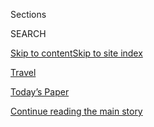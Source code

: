 <div id="app">

<div>

<div class="NYTAppHideMasthead css-zz1s19 e1suatyy0">

<div class="section css-ui9rw0 e1suatyy2">

<div class="css-11hrj97 er09x8g0">

<div class="css-6n7j50">

</div>

<span class="css-1dv1kvn">Sections</span>

<div class="css-10488qs">

<span class="css-1dv1kvn">SEARCH</span>

</div>

[Skip to content](#site-content)[Skip to site
index](#site-index)

</div>

<div id="masthead-section-label" class="css-1fnb9ct eaxe0e00">

[Travel](https://www.nytimes3xbfgragh.onion/section/travel)

</div>

<div class="css-10698na e1huz5gh0">

</div>

</div>

<div id="masthead-bar-one" class="section hasLinks css-15hmgas e1csuq9d3">

<div class="css-uqyvli e1csuq9d0">

</div>

<div class="css-1uqjmks e1csuq9d1">

</div>

<div class="css-9e9ivx">

[](https://myaccount.nytimes3xbfgragh.onion/auth/login?response_type=cookie&client_id=vi)

</div>

<div class="css-1bvtpon e1csuq9d2">

[Today’s Paper](https://www.nytimes3xbfgragh.onion/section/todayspaper)

</div>

</div>

</div>

</div>

<div data-aria-hidden="false">

<div id="site-content" data-role="main">

<div id="top-wrapper" class="css-15p45cc eaca97t0" type="top">

<div id="top-slug" class="css-19x0jxb eaca97t1" hidden="">

Advertisement

</div>

[Continue reading the main
story](#after-top)

<div class="ad top-wrapper" style="text-align:center;height:100%;display:block;min-height:90px">

<div id="top" class="place-ad" data-position="top" data-size-key="top">

</div>

</div>

<div id="after-top">

</div>

</div>

<div id="collection-travel" class="section css-15h4p1b e9abtgs0">

<div class="css-1j21atc e1svk9qx1">

<div class="css-fmiefx e1svk9qx2">

<div class="css-1hk7r2m eu54l5x0">

<div id="sponsor-wrapper" class="css-7a1pgi eaca97t0" type="sponsor" hidden="">

<div id="sponsor-slug" class="css-1l4mleb eaca97t1" hidden="">

Supported by

</div>

[Continue reading the main
story](#after-sponsor)

<div id="sponsor" class="ad sponsor-wrapper" style="text-align:left;height:100%;display:block">

</div>

<div id="after-sponsor">

</div>

</div>

</div>

</div>

<div class="css-nfcc9b e1svk9qx3">

<div class="css-vl9dhg e1svk9qx5">

<div class="css-1nrhkj6 e1svk9qx6">

# Travel

<div class="follow-button-placeholder" data-collection-id="">

</div>

</div>

</div>

</div>

</div>

1.  [36 Hours](/column/36-hours)
2.  [Frugal Traveler](/column/frugal-traveler)
3.  [52 Places to
Go](/interactive/2020/travel/places-to-visit.html)

<div class="css-4svvz1 ekkqrpp0">

<div id="collection-highlights-container" class="section css-18l1u7x e46isfb1">

<div class="template-1 css-gfgt40 ekkqrpp1">

## Highlights

1.  ![<span class="css-kvjpws e1oaj3zl2"><span class="css-1dv1kvn">Credit</span>The
    New York
    Times</span>](https://static01.graylady3jvrrxbe.onion/images/2020/07/30/travel/coronavirus-travel-risk-promo/coronavirus-travel-risk-promo-jumbo-v2.jpg)
    
    <div class="css-gjijuv">
    
    ## [Should I Travel This Year?](/interactive/2020/07/31/travel/coronavirus-travel-risk.html)
    
    Travel looks very different in 2020. Here are some questions to help
    you consider the risks to yourself and others if you take a
    trip.
    
    <span class="css-me3p27"></span><span class="css-1dydysp e4e4i5l3"></span><span class="css-9voj2j">By
    <span class="css-1baulvz" itemprop="name">Sara Aridi</span> and
    <span class="css-1baulvz last-byline" itemprop="name">Umi
    Syam</span></span>
    
    </div>

2.  ![<span class="css-1nk1g0h e1oaj3zl2"><span class="css-1dv1kvn">Credit</span>Silver
    Air</span>](https://static01.graylady3jvrrxbe.onion/images/2020/07/27/travel/29private-jets-virus/oakImage-1595868653679-videoLarge.jpg)
    
    <div class="css-10wtrbd">
    
    ## [Afraid of Airlines? There’s Always the Private Jet](/2020/07/30/travel/private-jets-coronavirus.html)
    
    Concerned about virus-related safety on commercial planes, many
    fliers are turning to private jets for the first time. The catch, of
    course, is the
    price.
    
    <span class="css-me3p27"></span><span class="css-1dydysp e4e4i5l3"></span><span class="css-9voj2j">By
    <span class="css-1baulvz last-byline" itemprop="name">Sally
    French</span></span>
    
    </div>

3.  ![<span class="css-1nk1g0h e1oaj3zl2"><span class="css-1dv1kvn">Credit</span>Katherine
    Taylor for The New York
    Times</span>](https://static01.graylady3jvrrxbe.onion/images/2020/07/28/travel/28college/merlin_175044948_c9c97e00-b9bd-4332-8ad5-f1d0520b78ab-videoLarge.jpg)
    
    <div class="css-10wtrbd">
    
    ## [The New College Drop-Off](/2020/07/29/travel/virus-college-travel-restrictions.html)
    
    A bittersweet family tradition has become an exercise in risk
    assessment, logistics and trying to understand ever-changing
    rules.
    
    <span class="css-me3p27"></span><span class="css-1dydysp e4e4i5l3"></span><span class="css-9voj2j">By
    <span class="css-1baulvz last-byline" itemprop="name">Julie
    Weed</span></span>
    
    </div>

4.  ![<span class="css-1nk1g0h e1oaj3zl2"><span class="css-1dv1kvn">Credit</span>Mohamed
    Abd El
    Ghany/Reuters</span>](https://static01.graylady3jvrrxbe.onion/images/2020/07/24/travel/00Future-trips-virus01/00Future-trips-virus01-videoLarge.jpg)
    
    <div class="css-10wtrbd">
    
    ## [Longer, Slower, Farther: Savoring the Prospects of Future Travels](/2020/07/28/travel/future-travel-bucket-list-coronavirus.html)
    
    In the travel lull induced by the pandemic, many people are planning
    ambitious, once-in-a-lifetime trips. Optimists are targeting 2021.
    For others, their next big trip will be in
    2022.
    
    <span class="css-me3p27"></span><span class="css-1dydysp e4e4i5l3"></span><span class="css-9voj2j">By
    <span class="css-1baulvz last-byline" itemprop="name">Elaine
    Glusac</span></span>
    
    </div>

</div>

<div class="css-1xdhyk6 e46isfb0">

<div class="css-zk12ih ef6si7p0">

1.  ### The World Through a Lens
    
    ![<span class="css-1hhnwbi e1oaj3zl2"><span class="css-1dv1kvn">Credit</span>Tony
    Cenicola/The New York
    Times</span>](https://static01.graylady3jvrrxbe.onion/images/2020/07/28/travel/27travel-michigan-promo/27travel-michigan-promo-videoLarge-v3.jpg)
    
    <div class="css-10wtrbd">
    
    ## [On the Lookout for Moose on Michigan’s Isle Royale](/2020/07/27/travel/moose-michigan-isle-royale.html)
    
    The remote Isle Royale, tucked away in the northern reaches of Lake
    Superior, is one of America’s least visited national
    parks.
    
    <span class="css-me3p27"></span><span class="css-1dydysp e4e4i5l3"></span><span class="css-9voj2j">By
    <span class="css-1baulvz last-byline" itemprop="name">Tony
    Cenicola</span></span>
    
    </div>

2.  ![<span class="css-1hhnwbi e1oaj3zl2"><span class="css-1dv1kvn">Credit</span>John
    Dominis/The LIFE Picture Collection, via Getty
    Images</span>](https://static01.graylady3jvrrxbe.onion/images/2020/07/26/multimedia/26ah-dance2/26ah-dance2-videoLarge.jpg)
    
    <div class="css-10wtrbd">
    
    ## [Travel the World Through These Dance Tutorials](/2020/07/25/travel/cultural-dances-tutorials.html)
    
    Here are eight cultural dances that you can learn at home through
    online tutorials or mobile dance
    apps.
    
    <span class="css-me3p27"></span><span class="css-1dydysp e4e4i5l3"></span><span class="css-9voj2j">By
    <span class="css-1baulvz last-byline" itemprop="name">Caterina
    Hrysomallis</span></span>
    
    </div>

3.  ![<span class="css-1hhnwbi e1oaj3zl2"><span class="css-1dv1kvn">Credit</span>Steffi
    Walthall</span>](https://static01.graylady3jvrrxbe.onion/images/2020/07/23/travel/23travel-roadtrip/23travel-roadtrip-videoLarge.jpg)
    
    <div class="css-10wtrbd">
    
    ## [Road Trips are Great. Except for the Driving.](/2020/07/24/travel/virus-road-trip.html)
    
    I wasn’t looking for an exotic vacation, just a temporary reprieve
    from compulsive news-watching and a dose of in-person fun with
    family and
    friends.
    
    <span class="css-me3p27"></span><span class="css-1dydysp e4e4i5l3"></span><span class="css-9voj2j">By
    <span class="css-1baulvz last-byline" itemprop="name">Amy Tara
    Koch</span></span>
    
    </div>

4.  ![<span class="css-1hhnwbi e1oaj3zl2"><span class="css-1dv1kvn">Credit</span>Tony
    Cenicola/The New York
    Times</span>](https://static01.graylady3jvrrxbe.onion/images/2020/07/07/travel/07where-can-americans-go11/merlin_103973719_edd1db17-0057-4559-ac9f-0441cce6cb1a-videoLarge.jpg)
    
    <div class="css-10wtrbd">
    
    ## [I’m a U.S. Citizen. Where in the World Can I Go?](/2020/07/07/travel/american-travelers-restrictions-coronavirus.html)
    
    For Americans eager to resume international travel, here are the
    countries that currently allow U.S. citizens to enter, though there
    may be
    restrictions.
    
    <span class="css-me3p27"></span><span class="css-1dydysp e4e4i5l3"></span><span class="css-9voj2j">By
    <span class="css-1baulvz last-byline" itemprop="name">Karen
    Schwartz</span></span>
    
    </div>

5.  ![<span class="css-1hhnwbi e1oaj3zl2"><span class="css-1dv1kvn">Credit</span>Ted
    Shaffrey/Associated
    Press</span>](https://static01.graylady3jvrrxbe.onion/images/2020/07/10/travel/10quarentine/merlin_174085854_8ae7efae-415f-409e-94f7-71b554aa1fb4-videoLarge.jpg)
    
    <div class="css-10wtrbd">
    
    ## [Thinking of Traveling in the U. S.? These States Have Travel Restrictions](/2020/07/10/travel/state-travel-restrictions.html)
    
    Nearly half of the states have strict measures in place for
    visitors, from mandatory testing to quarantine
    requirements.
    
    <span class="css-me3p27"></span><span class="css-1dydysp e4e4i5l3"></span><span class="css-9voj2j">By
    <span class="css-1baulvz last-byline" itemprop="name">Karen
    Schwartz</span></span>
    
    </div>

</div>

</div>

</div>

<div id="mid1-wrapper" class="css-1mn4oms eaca97t0" type="rank">

<div id="mid1-slug" class="css-1tag3rd eaca97t1">

Advertisement

</div>

[Continue reading the main
story](#after-mid1)

<div id="mid1" class="ad mid1-wrapper" style="text-align:center;height:100%;display:block">

</div>

<div id="after-mid1">

</div>

</div>

<div class="section 5-band css-jhqenn ep7jkp60">

## [The New World of Travel](/spotlight/the-new-world-of-travel)

[More in The New World of Travel
    »](/spotlight/the-new-world-of-travel)

1.  ![<span class="css-1hhnwbi e1oaj3zl2"><span class="css-1dv1kvn">Credit</span>Nick
    Oxford/Reuters</span>](https://static01.graylady3jvrrxbe.onion/images/2020/05/06/multimedia/06FOT-coverairplanes/06FOT-coverairplanes-videoLarge-v2.jpg)
    
    <div class="css-10wtrbd">
    
    ## [The Future of Travel](/interactive/2020/05/06/travel/coronavirus-travel-questions.html)
    
    Perhaps no industry has been as hard hit by the pandemic as tourism.
    As restrictions on companies and travelers ease, what will the new
    world look
    like?
    
    <span class="css-me3p27"></span><span class="css-1dydysp e4e4i5l3"></span><span class="css-9voj2j">By
    <span class="css-1baulvz" itemprop="name">Elaine Glusac</span>,
    <span class="css-1baulvz" itemprop="name">Tariro Mzezewa</span> and
    <span class="css-1baulvz last-byline" itemprop="name">Sarah
    Firshein</span></span>
    
    </div>

2.  ![<span class="css-1hhnwbi e1oaj3zl2"><span class="css-1dv1kvn">Credit</span>Michael
    A. Mccoy/Getty
    Images</span>](https://static01.graylady3jvrrxbe.onion/images/2020/07/27/business/27virus-delta/merlin_174833229_f6ec80e5-3f69-4ade-bbcd-066a066e7097-videoLarge.jpg)
    
    <div class="css-10wtrbd">
    
    ## [Why Delta Is Leaving Middle Seats Empty During the Pandemic](/2020/07/27/business/delta-airlines-bill-lentsch.html)
    
    An executive for the airline explains its distancing practices and
    approach to cleaning at a time when its biggest rivals are selling
    all the seats they
    can.
    
    <span class="css-me3p27"></span><span class="css-1dydysp e4e4i5l3"></span><span class="css-9voj2j">By
    <span class="css-1baulvz last-byline" itemprop="name">Niraj
    Chokshi</span></span>
    
    </div>

3.  ![<span class="css-1hhnwbi e1oaj3zl2"><span class="css-1dv1kvn">Credit</span></span>](https://static01.graylady3jvrrxbe.onion/images/2020/07/17/travel/17voices-promo/17voices-promo-videoLarge.jpg)
    
    <div class="css-10wtrbd">
    
    ## [Voices From Travel’s Front Lines: ‘We Walk in Fear, We Work in Fear’](/2020/07/17/travel/coronavirus-travel-hospitality-workers.html)
    
    Six travel workers from Alaska to the Maldives talk about returning
    to the job. They are in a new world, with restrictions and health
    measures, uncertainty and new
    procedures.
    
    <span class="css-me3p27"></span><span class="css-1dydysp e4e4i5l3"></span><span class="css-9voj2j">By
    <span class="css-1baulvz" itemprop="name">Emily Palmer</span> and
    <span class="css-1baulvz last-byline" itemprop="name">Tariro
    Mzezewa</span></span>
    
    </div>

4.  ![<span class="css-1hhnwbi e1oaj3zl2"><span class="css-1dv1kvn">Credit</span>Eric
    Lipton</span>](https://static01.graylady3jvrrxbe.onion/images/2020/07/17/travel/17travel-desperatetimes/17travel-desperatetimes-videoLarge.jpg)
    
    <div class="css-10wtrbd">
    
    ## [Vacation in the Summer of Covid-19](/2020/07/16/travel/virus-vacation.html)
    
    Traveling during a pandemic requires lots of research, precision
    planning and a willingness to play by new and very stringent rules.
    For these writers, it still felt good to get
    away.
    
    <span class="css-me3p27"></span><span class="css-1dydysp e4e4i5l3"></span><span class="css-9voj2j">By
    <span class="css-1baulvz" itemprop="name">Eric Lipton</span>,
    <span class="css-1baulvz" itemprop="name">Christopher
    Solomon</span>, <span class="css-1baulvz" itemprop="name">Sheila
    Marikar</span> and
    <span class="css-1baulvz last-byline" itemprop="name">Tariro
    Mzezewa</span></span>
    
    </div>

5.  ![<span class="css-1hhnwbi e1oaj3zl2"><span class="css-1dv1kvn">Credit</span>Sean
    M. Haffey/Getty
    Images</span>](https://static01.graylady3jvrrxbe.onion/images/2020/07/16/travel/16-cruise-ban/16-cruise-ban-videoLarge.jpg)
    
    <div class="css-10wtrbd">
    
    ## [Extending Cruise Ban, C.D.C. Slams Industry for Spreading Coronavirus](/2020/07/16/travel/coronavirus-cruise-ban-extended.html)
    
    In a scathing order extending the current “no sail” order on U.S.
    cruise lines, the agency said it spent 38,000 hours managing the
    outbreaks on
    ships.
    
    <span class="css-me3p27"></span><span class="css-1dydysp e4e4i5l3"></span><span class="css-9voj2j">By
    <span class="css-1baulvz last-byline" itemprop="name">Frances
    Robles</span></span>
    
    </div>

</div>

<div class="section 5-band css-jhqenn ep7jkp60">

## [Tripped Up](/column/tripped-up)

[More in Tripped Up
    »](/column/tripped-up)

1.  ![<span class="css-1hhnwbi e1oaj3zl2"><span class="css-1dv1kvn">Credit</span>Anna
    Wanda
    Gogusey</span>](https://static01.graylady3jvrrxbe.onion/images/2020/07/25/travel/25TrippedUp/24TrippedUp-videoLarge.jpg)
    
    <div class="css-10wtrbd">
    
    ## [Help\! My Ship Is Supposedly Still Sailing, and I Don’t Want to Be On Board](/2020/07/22/travel/virus-cruise-refunds.html)
    
    The future of the cruise industry remains very unclear, so it’s not
    totally unreasonable to be anxious about what next spring will look
    like.
    
    <span class="css-me3p27"></span><span class="css-1dydysp e4e4i5l3"></span><span class="css-9voj2j">By
    <span class="css-1baulvz last-byline" itemprop="name">Sarah
    Firshein</span></span>
    
    </div>

2.  ![<span class="css-1hhnwbi e1oaj3zl2"><span class="css-1dv1kvn">Credit</span>Reyna
    Noriega</span>](https://static01.graylady3jvrrxbe.onion/images/2020/07/13/travel/13trippedup-sonoma-hotel-rev/07trippedup-sonoma-hotel-rev-videoLarge.jpg)
    
    <div class="css-10wtrbd">
    
    ## [Help\! I’m Owed a Refund, But the Hotel Owner Refuses to Budge](/2020/07/07/travel/virus-refunds-hotel-franchises.html)
    
    Here we are, wondering aloud about the oversight capabilities of
    hotel franchises, and what powers they can exert over their
    thousands of individual owners. Thanks
    Covid-19.
    
    <span class="css-me3p27"></span><span class="css-1dydysp e4e4i5l3"></span><span class="css-9voj2j">By
    <span class="css-1baulvz last-byline" itemprop="name">Sarah
    Firshein</span></span>
    
    </div>

3.  ![<span class="css-1hhnwbi e1oaj3zl2"><span class="css-1dv1kvn">Credit</span>Karlotta
    Freier</span>](https://static01.graylady3jvrrxbe.onion/images/2020/06/18/travel/18tripped-up-rev/18tripped-up-rev-videoLarge.jpg)
    
    <div class="css-10wtrbd">
    
    ## [Help\! It’s Been Months. I’m Still in a Travel Mess.](/2020/06/18/travel/travel-refunds-airlines.html)
    
    Unclear policies, confusing customer-service protocols and
    not-yet-fulfilled refunds continue to be an issue. Our columnist
    sees what she can
    do.
    
    <span class="css-me3p27"></span><span class="css-1dydysp e4e4i5l3"></span><span class="css-9voj2j">By
    <span class="css-1baulvz last-byline" itemprop="name">Sarah
    Firshein</span></span>
    
    </div>

4.  ![<span class="css-1hhnwbi e1oaj3zl2"><span class="css-1dv1kvn">Credit</span>Hokyoung
    Kim</span>](https://static01.graylady3jvrrxbe.onion/images/2020/05/25/travel/26trippedup-OAT/26trippedup-OAT-videoLarge-v2.jpg)
    
    <div class="css-10wtrbd">
    
    ## [Help\! One Company Refused to Refund Travelers More Than $100,000](/2020/05/25/travel/coronavirus-refunds-overseas-adventure-travel.html)
    
    Then our columnist intervened with the Boston-based tour operator
    Overseas Adventure
    Travel.
    
    <span class="css-me3p27"></span><span class="css-1dydysp e4e4i5l3"></span><span class="css-9voj2j">By
    <span class="css-1baulvz last-byline" itemprop="name">Sarah
    Firshein</span></span>
    
    </div>

5.  ![<span class="css-1hhnwbi e1oaj3zl2"><span class="css-1dv1kvn">Credit</span>Alex
    Green</span>](https://static01.graylady3jvrrxbe.onion/images/2020/05/03/travel/03TrippedUp-airline-refunds/03TrippedUp-airline-refunds-videoLarge.jpg)
    
    <div class="css-10wtrbd">
    
    ## [Help\! My Flight Was Canceled and I Still Can’t Get a Refund](/2020/05/01/travel/trip-refund-airlines.html)
    
    There’s a reason we are deliberately pounding the topic of travel
    refunds into the ground: It’s a big deal and there’s lots of
    confusion and contradictory information out
    there.
    
    <span class="css-me3p27"></span><span class="css-1dydysp e4e4i5l3"></span><span class="css-9voj2j">By
    <span class="css-1baulvz last-byline" itemprop="name">Sarah
    Firshein</span></span>
    
    </div>

</div>

<div id="mid2-wrapper" class="css-1mn4oms eaca97t0" type="rank">

<div id="mid2-slug" class="css-1tag3rd eaca97t1">

Advertisement

</div>

[Continue reading the main
story](#after-mid2)

<div id="mid2" class="ad mid2-wrapper" style="text-align:center;height:100%;display:block">

</div>

<div id="after-mid2">

</div>

</div>

</div>

<div class="css-185go5a e1o5byef0">

<div class="css-15cbhtu">

  - [Latest](#stream-panel)
  - <span class="css-6n7j50">Search</span>
    <div class="control">
    <div class="label-container css-1dv1kvn">
    Search
    </div>
    <div class="css-wm4t3d">
    **<span id="clear-search-input" class="css-1dv1kvn">Clear this text
    input</span>
    </div>
    </div>
    <span class="css-1iovbfw"></span>

<div id="stream-panel" class="section css-8msx5b e1jz0cab1">

<div class="css-13mho3u">

1.  
    
    <div class="css-1cp3ece">
    
    <div class="css-1l4spti">
    
    [](/2020/08/01/at-home/coronavirus-public-transportation-subway.html)
    
    <div class="css-79elbk">
    
    ![](https://static01.graylady3jvrrxbe.onion/images/2020/07/31/multimedia/31ah-transportation1/31ah-transportation1-thumbWide.jpg?quality=75&auto=webp&disable=upscale)
    
    </div>
    
    ## How to Stay Safer on Mass Transit
    
    Timing your trip strategically, using contactless payments and not
    eating onboard are some of the things to keep in mind.
    
    <div class="css-1nqbnmb ea5icrr0">
    
    By <span class="css-1n7hynb">Katherine
    Cusumano</span>
    
    </div>
    
    </div>
    
    <div class="css-1lc2l26 e1xfvim33">
    
    </div>
    
    </div>

2.  
    
    <div class="css-1cp3ece">
    
    <div class="css-1l4spti">
    
    [](/2020/07/31/style/randonautica-app.html)
    
    <div class="css-79elbk">
    
    ![](https://static01.graylady3jvrrxbe.onion/images/2020/08/02/fashion/02RANDONAUTICA/02RANDONAUTICA-thumbWide.jpg?quality=75&auto=webp&disable=upscale)
    
    </div>
    
    ## What Is Randonautica Really About?
    
    An app that generates coordinates for adventurers claims to turn
    your thoughts into reality. TikTok and YouTube creators want you to
    believe it — but you shouldn’t.
    
    <div class="css-1nqbnmb ea5icrr0">
    
    By <span class="css-1n7hynb">Lena
    Wilson</span>
    
    </div>
    
    </div>
    
    <div class="css-1lc2l26 e1xfvim33">
    
    </div>
    
    </div>

3.  
    
    <div class="css-1cp3ece">
    
    <div class="css-1l4spti">
    
    [](/2020/07/30/t-magazine/the-t-list-five-things-we-recommend-this-week.html)
    
    <div class="css-79elbk">
    
    ![](https://static01.graylady3jvrrxbe.onion/images/2020/07/31/t-magazine/29tmag-newsletter-slide-8YU1-print/29tmag-newsletter-slide-8YU1-thumbWide.jpg?quality=75&auto=webp&disable=upscale)
    
    </div>
    
    ## The T List: Five Things We Recommend This Week
    
    Farm dining, a Parisian floral gallery, Ruth Asawa stamps — and
    more.
    
    <div class="css-1nqbnmb ea5icrr0">
    
    </div>
    
    </div>
    
    <div class="css-1lc2l26 e1xfvim33">
    
    </div>
    
    </div>

4.  
    
    <div class="css-1cp3ece">
    
    <div class="css-1l4spti">
    
    [](/2020/07/30/nyregion/coronavirus-nyc-tourism-restaurants.html)
    
    <div class="css-79elbk">
    
    ![](https://static01.graylady3jvrrxbe.onion/images/2020/08/02/nyregion/02REFER2/00nyvirus-touristfood-thumbWide.jpg?quality=75&auto=webp&disable=upscale)
    
    </div>
    
    ## Food Tourists Trickle In to New York’s Pandemic Dining Scene
    
    Visitors — as long as they don’t come from a quarantine state — are
    enjoying the city’s rooftop bars and sidewalk restaurants.
    
    <div class="css-1nqbnmb ea5icrr0">
    
    By <span class="css-1n7hynb">Alyson
    Krueger</span>
    
    </div>
    
    </div>
    
    <div class="css-1lc2l26 e1xfvim33">
    
    </div>
    
    </div>

5.  
    
    <div class="css-1cp3ece">
    
    <div class="css-1l4spti">
    
    [](/2020/07/29/realestate/house-hunting-in-nova-scotia-a-sprawling-seaside-villa-for-2-million.html)
    
    <div class="css-79elbk">
    
    ![](https://static01.graylady3jvrrxbe.onion/images/2020/07/29/realestate/29IHH-NOVASCOTIA-slide-A0QU/29IHH-NOVASCOTIA-slide-A0QU-thumbWide.jpg?quality=75&auto=webp&disable=upscale)
    
    </div>
    
    ### <span class="css-m70j1g">International real estate</span>
    
    ## House Hunting in Nova Scotia: A Sprawling Seaside Villa for $2 Million
    
    The eastern Canadian province has managed to make up for the loss of
    foreign buyers with more domestic transactions, staving off the
    worst of the pandemic.
    
    <div class="css-1nqbnmb ea5icrr0">
    
    By <span class="css-1n7hynb">Alison
    Gregor</span>
    
    </div>
    
    </div>
    
    <div class="css-1lc2l26 e1xfvim33">
    
    </div>
    
    </div>

6.  
    
    <div class="css-1cp3ece">
    
    <div class="css-1l4spti">
    
    [](/2020/07/29/nyregion/lake-solitude-closed-racism.html)
    
    <div class="css-79elbk">
    
    ![](https://static01.graylady3jvrrxbe.onion/images/2020/07/27/nyregion/00LakeSolitude-1/00LakeSolitude-1-thumbWide-v4.jpg?quality=75&auto=webp&disable=upscale)
    
    </div>
    
    ## ‘Hidden Gem’ Made Popular by TikTok Is Shut to Keep Out-of-Towners Away
    
    A lake in New Jersey was closed to curb the spread of the
    coronavirus, but some complaints about recent crowding there focused
    on the ethnicity of visitors.
    
    <div class="css-1nqbnmb ea5icrr0">
    
    By <span class="css-1n7hynb">Sarah Maslin
    Nir</span>
    
    </div>
    
    </div>
    
    <div class="css-1lc2l26 e1xfvim33">
    
    </div>
    
    </div>

7.  
    
    <div class="css-1cp3ece">
    
    <div class="css-1l4spti">
    
    [](/2020/07/28/books/time-for-a-literary-road-trip.html)
    
    <div class="css-79elbk">
    
    ![](https://static01.graylady3jvrrxbe.onion/images/2020/07/28/books/review/roadbooks1/roadbooks1-thumbWide.jpg?quality=75&auto=webp&disable=upscale)
    
    </div>
    
    ## Time for a Literary Road Trip
    
    If you’re feeling nostalgic for the quintessential summer vacation,
    pick up one of these books.
    
    <div class="css-1nqbnmb ea5icrr0">
    
    By <span class="css-1n7hynb">Noor
    Qasim</span>
    
    </div>
    
    </div>
    
    <div class="css-1lc2l26 e1xfvim33">
    
    </div>
    
    </div>

8.  
    
    <div class="css-1cp3ece">
    
    <div class="css-1l4spti">
    
    [](/2020/07/28/science/virgin-galactic-cabin.html)
    
    <div class="css-79elbk">
    
    ![](https://static01.graylady3jvrrxbe.onion/images/2020/07/28/science/28VIRGINGALACTIC2/28VIRGINGALACTIC2-thumbWide.jpg?quality=75&auto=webp&disable=upscale)
    
    </div>
    
    ## Virgin Galactic Unveils Comfy Cabin for Jet-Setting to the Edge of Space
    
    Passengers able to pay hundreds of thousands of dollars for a seat
    can escape gravity for a few minutes.
    
    <div class="css-1nqbnmb ea5icrr0">
    
    By <span class="css-1n7hynb">Kenneth
    Chang</span>
    
    </div>
    
    </div>
    
    <div class="css-1lc2l26 e1xfvim33">
    
    </div>
    
    </div>

9.  
    
    <div class="css-1cp3ece">
    
    <div class="css-1l4spti">
    
    [](/2020/07/27/us/abandoned-properties-to-explore.html)
    
    <div class="css-79elbk">
    
    ![](https://static01.graylady3jvrrxbe.onion/images/2020/07/20/multimedia/00xp-abandoned1/00xp-abandoned1-thumbWide.jpg?quality=75&auto=webp&disable=upscale)
    
    </div>
    
    ## Urban Explorers Give Modern Ruins a Second Life
    
    In photos and videos, researchers and thrill-seekers celebrate the
    allure of abandoned schools, factories, hotels, movie palaces and
    other forgotten properties.
    
    <div class="css-1nqbnmb ea5icrr0">
    
    By <span class="css-1n7hynb">Christopher
    Mele</span>
    
    </div>
    
    </div>
    
    <div class="css-1lc2l26 e1xfvim33">
    
    </div>
    
    </div>

10. 
    
    <div class="css-1cp3ece">
    
    <div class="css-1l4spti">
    
    [](/2020/07/27/business/delta-airlines-bill-lentsch.html)
    
    <div class="css-79elbk">
    
    ![](https://static01.graylady3jvrrxbe.onion/images/2020/07/27/business/27virus-delta/merlin_174833229_f6ec80e5-3f69-4ade-bbcd-066a066e7097-thumbWide.jpg?quality=75&auto=webp&disable=upscale)
    
    </div>
    
    ## Why Delta Is Leaving Middle Seats Empty During the Pandemic
    
    An executive for the airline explains its distancing practices and
    approach to cleaning at a time when its biggest rivals are selling
    all the seats they can.
    
    <div class="css-1nqbnmb ea5icrr0">
    
    By <span class="css-1n7hynb">Niraj Chokshi</span>
    
    </div>
    
    </div>
    
    <div class="css-1lc2l26 e1xfvim33">
    
    </div>
    
    </div>

<div class="css-13mho3u">

<div class="css-1t62hi8">

<div class="css-1stvaey">

Show
More

<div>

<div style="border:0;clip:rect(0 0 0 0);height:1px;margin:-1px;overflow:hidden;white-space:nowrap;padding:0;width:1px;position:absolute" data-role="log" data-aria-live="assertive">

</div>

<div style="border:0;clip:rect(0 0 0 0);height:1px;margin:-1px;overflow:hidden;white-space:nowrap;padding:0;width:1px;position:absolute" data-role="log" data-aria-live="assertive">

</div>

<div style="border:0;clip:rect(0 0 0 0);height:1px;margin:-1px;overflow:hidden;white-space:nowrap;padding:0;width:1px;position:absolute" data-role="log" data-aria-live="polite">

</div>

<div style="border:0;clip:rect(0 0 0 0);height:1px;margin:-1px;overflow:hidden;white-space:nowrap;padding:0;width:1px;position:absolute" data-role="log" data-aria-live="polite">

</div>

</div>

</div>

</div>

</div>

</div>

<div class="css-g6hk37 supplemental">

<div id="mid3-wrapper" class="css-10wkyv7 eaca97t0" type="lede">

<div id="mid3-slug" class="css-1tag3rd eaca97t1">

Advertisement

</div>

[Continue reading the main
story](#after-mid3)

<div id="mid3" class="ad mid3-wrapper" style="text-align:center;height:100%;display:block;min-height:250px">

</div>

<div id="after-mid3">

</div>

</div>

## Follow Us

<div class="module-body">

  - [**<span data-aria-hidden="true">@NYTimesTravel</span><span class="css-1dv1kvn">twitter
    page for
    @NYTimesTravel</span>](https://twitter.com/NYTimesTravel)
  - [**<span data-aria-hidden="true">NYTimesTravel</span><span class="css-1dv1kvn">facebook
    page for
    NYTimesTravel</span>](https://www.facebookcorewwwi.onion/NYTimesTravel)

</div>

<div id="mktg-wrapper" class="css-oxle51 eaca97t0" type="mktg">

<div id="mktg-slug" class="css-1tag3rd eaca97t1">

Advertisement

</div>

[Continue reading the main
story](#after-mktg)

<div id="mktg" class="ad mktg-wrapper" style="text-align:center;height:100%;display:block">

</div>

<div id="after-mktg">

</div>

</div>

</div>

</div>

</div>

</div>

</div>

</div>

## Site Index

<div>

</div>

## Site Information Navigation

  - [© <span>2020</span> <span>The New York Times
    Company</span>](https://help.nytimes3xbfgragh.onion/hc/en-us/articles/115014792127-Copyright-notice)

<!-- end list -->

  - [NYTCo](https://www.nytco.com/)
  - [Contact
    Us](https://help.nytimes3xbfgragh.onion/hc/en-us/articles/115015385887-Contact-Us)
  - [Work with us](https://www.nytco.com/careers/)
  - [Advertise](https://nytmediakit.com/)
  - [T Brand Studio](http://www.tbrandstudio.com/)
  - [Your Ad
    Choices](https://www.nytimes3xbfgragh.onion/privacy/cookie-policy#how-do-i-manage-trackers)
  - [Privacy](https://www.nytimes3xbfgragh.onion/privacy)
  - [Terms of
    Service](https://help.nytimes3xbfgragh.onion/hc/en-us/articles/115014893428-Terms-of-service)
  - [Terms of
    Sale](https://help.nytimes3xbfgragh.onion/hc/en-us/articles/115014893968-Terms-of-sale)
  - [Site
    Map](https://spiderbites.nytimes3xbfgragh.onion)
  - [Help](https://help.nytimes3xbfgragh.onion/hc/en-us)
  - [Subscriptions](https://www.nytimes3xbfgragh.onion/subscription?campaignId=37WXW)

</div>

</div>
